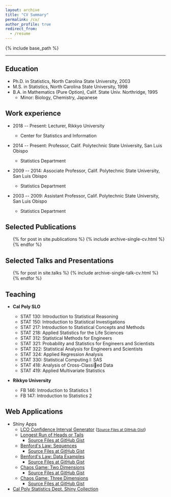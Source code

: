 ```yaml
---
layout: archive
title: "CV Summary"
permalink: /cv/
author_profile: true
redirect_from:
  - /resume
---
```


{% include base_path %}

---

## Education
* Ph.D. in Statistics, North Carolina State University, 2003
* M.S. in Statistics, North Carolina State University, 1998
* B.A. in Mathematics (Pure Option), Calif. State Univ. Northridge, 1995
  * Minor: Biology, Chemistry, Japanese

## Work experience
* 2018 -- Present: Lecturer, Rikkyo University
  * Center for Statistics and Information

* 2014 -- Present: Professor, Calif. Polytechnic State University, San Luis Obispo
  * Statistics Department

* 2009 -- 2014: Associate Professor, Calif. Polytechnic State University, San Luis Obispo
  * Statistics Department

* 2003 -- 2009: Assistant Professor, Calif. Polytechnic State University, San Luis Obispo
  * Statistics Department

## Selected Publications
  <ul>{% for post in site.publications %}
    {% include archive-single-cv.html %}
  {% endfor %}</ul>

## Selected Talks and Presentations
  <ul>{% for post in site.talks %}
    {% include archive-single-talk-cv.html %}
  {% endfor %}</ul>

## Teaching
* <strong>Cal Poly SLO</strong>
  * STAT 130: Introduction to Statistical Reasoning
  * STAT 150: Introduction to Statistical Investigations
  * STAT 217: Introduction to Statistical Concepts and Methods
  * STAT 218: Applied Statistics for the Life Sciences
  * STAT 312: Statistical Methods for Engineers
  * STAT 321: Probability and Statistics for Engineers and Scientists
  * STAT 322: Statistical Analysis for Engineers and Scientists
  * STAT 324: Applied Regression Analysis
  * STAT 330: Statistical Computing I: SAS
  * STAT 418: Analysis of Cross-Classied Data
  * STAT 419: Applied Multivariate Statistics

* <strong>Rikkyo University</strong>
  * FB 146: Introduction to Statistics 1  
  * FB 147: Introduction to Statistics 2

## Web Applications
* Shiny Apps
  * [LCO Confidence Interval Generator](http://shiny.calpoly.sh/LCO_CI_Generator) ([<small>Source Files at GitHub Gist</small>](https://gist.github.com/jimmydoi/dc513e9b8c47d0f4daf0))
  * [Longest Run of Heads or Tails](http://shiny.calpoly.sh/Longest_Run)
    * [Source Files at GitHub Gist](https://gist.github.com/calpolystat/eee9a9e00dd4ddd68614)
  * [Benford's Law: Sequences](http://shiny.calpoly.sh/BenfordSeq)
    * [Source Files at GitHub Gist](https://gist.github.com/calpolystat/f4475cbfe4cc77cef168)
  * [Benford's Law: Data Examples](http://shiny.calpoly.sh/BenfordData)
    * [Source Files at GitHub Gist](https://gist.github.com/calpolystat/94fe941ab0d8a4f36d8b)
  * [Chaos Game: Two Dimensions](http://shiny.calpoly.sh/ChaosGame2D)
    * [Source Files at GitHub Gist](https://gist.github.com/calpolystat/d40a02fa87508ac5ac4b)
  * [Chaos Game: Three Dimensions](http://shiny.calpoly.sh/ChaosGame3D)
    * [Source Files at GitHub Gist](https://gist.github.com/calpolystat/1d63ae1c5c5e3a4a596)
* [Cal Poly Statistics Dept. Shiny Collection](https://statistics.calpoly.edu/shiny)
